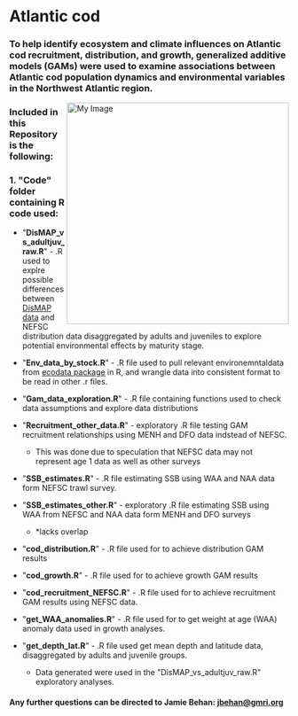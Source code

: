 # Atlantic cod

### To help identify ecosystem and climate influences on Atlantic cod recruitment, distribution, and growth, generalized additive models (GAMs) were used to examine associations between Atlantic cod population dynamics and environmental variables in the Northwest Atlantic region.
 
  <img align="right" src="https://user-images.githubusercontent.com/62613926/204621895-f4fc80a1-f34e-457e-b190-145c6ac58f18.png" width="400" alt="My Image">

### **Included in this Repository is the following:**

###   **1. "Code" folder containing R code used:**
  
- "**DisMAP_vs_adultjuv_raw.R**" - .R used to explre possible differences between [DisMAP data](https://apps-st.fisheries.noaa.gov/dismap/DisMAP.html) and NEFSC distribution data disaggregated by adults and juveniles to explore potential environmental effects by maturity stage.
        
- "**Env_data_by_stock.R**" - .R file used to pull relevant environemntaldata from [ecodata package](https://github.com/NOAA-EDAB/ecodata) in R, and wrangle data into consistent format to be read in other .r files.

- "**Gam_data_exploration.R**" - .R file containing functions used to check data assumptions and explore data distributions

- "**Recruitment_other_data.R**" - exploratory .R file testing GAM recruitment relationships using MENH and DFO data indstead of NEFSC. 
    - This was done due to speculation that NEFSC data may not represent age 1 data as well as other surveys

- "**SSB_estimates.R**" - .R file estimating SSB using WAA and NAA data form NEFSC trawl survey.

- "**SSB_estimates_other.R**" - exploratory .R file estimating SSB using WAA from NEFSC and NAA data form MENH and DFO surveys 
    - *lacks overlap

- "**cod_distribution.R**" - .R file used for to achieve distribution GAM results

- "**cod_growth.R**" - .R file used for to achieve growth GAM results

- "**cod_recruitment_NEFSC.R**" - .R file used for to achieve recruitment GAM results using NEFSC data.

- "**get_WAA_anomalies.R**" - .R file used for to get weight at age (WAA) anomaly data used in growth analyses.

- "**get_depth_lat.R**" - .R file used get mean depth and latitude data, disaggregated by adults and juvenile groups.
    - Data generated were used in the "DisMAP_vs_adultjuv_raw.R" exploratory analyses.

#### Any further questions can be directed to Jamie Behan: jbehan@gmri.org
